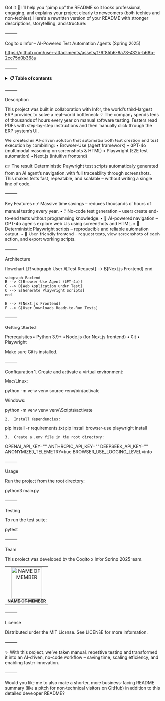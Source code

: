Got it 🚀 I’ll help you “pimp up” the README so it looks professional, engaging, and explains your project clearly to newcomers (both techies and non-techies). Here’s a rewritten version of your README with stronger descriptions, storytelling, and structure:

⸻

Cogito x Infor – AI-Powered Test Automation Agents (Spring 2025)

https://github.com/user-attachments/assets/129f85b6-8a73-432b-b68b-2cc75d0b368a

<div align="center">


</div>



⸻


<details> 
<summary><b>📋 Table of contents </b></summary>


	•	Description
	•	Key Features
	•	Architecture
	•	Getting Started
	•	Prerequisites
	•	Configuration
	•	Usage
	•	Testing
	•	Team
	•	License

</details>



⸻

Description

This project was built in collaboration with Infor, the world’s third-largest ERP provider, to solve a real-world bottleneck:
💡 The company spends tens of thousands of hours every year on manual software testing. Testers read PDFs with step-by-step instructions and then manually click through the ERP system’s UI.

We created an AI-driven solution that automates both test creation and test execution by combining:
	•	Browser-Use (agent framework)
	•	GPT-4o (multimodal reasoning on screenshots & HTML)
	•	Playwright (E2E test automation)
	•	Next.js (intuitive frontend)

👉 The result: Deterministic Playwright test scripts automatically generated from an AI agent’s navigation, with full traceability through screenshots. This makes tests fast, repeatable, and scalable – without writing a single line of code.

⸻

Key Features
	•	⚡ Massive time savings – reduces thousands of hours of manual testing every year.
	•	🖱️ No-code test generation – users create end-to-end tests without programming knowledge.
	•	🤖 AI-powered navigation – GPT-4o agents explore web UIs using screenshots and HTML.
	•	📜 Deterministic Playwright scripts – reproducible and reliable automation output.
	•	🎨 User-friendly frontend – request tests, view screenshots of each action, and export working scripts.

⸻

Architecture

flowchart LR
    subgraph User
    A[Test Request] --> B[Next.js Frontend]
    end
    
    subgraph Backend
    B --> C[Browser-Use Agent (GPT-4o)]
    C --> D[Web Application under Test]
    C --> E[Generate Playwright Scripts]
    end

    E --> F[Next.js Frontend]
    F --> G[User Downloads Ready-to-Run Tests]


⸻

Getting Started

Prerequisites
	•	Python 3.9+
	•	Node.js (for Next.js frontend)
	•	Git
	•	Playwright

Make sure Git is installed.

⸻

Configuration
	1.	Create and activate a virtual environment:

Mac/Linux:

python -m venv venv
source venv/bin/activate

Windows:

python -m venv venv
venv\Scripts\activate

	2.	Install dependencies:

pip install -r requirements.txt
pip install browser-use
playwright install

	3.	Create a .env file in the root directory:

OPENAI_API_KEY=""
ANTHROPIC_API_KEY=""
DEEPSEEK_API_KEY=""
ANONYMIZED_TELEMETRY=true
BROWSER_USE_LOGGING_LEVEL=info


⸻

Usage

Run the project from the root directory:

python3 main.py


⸻

Testing

To run the test suite:

pytest


⸻

Team

This project was developed by the Cogito x Infor Spring 2025 team.

<table align="center">
    <tr>
        <!-- Example format for team members -->
        <td align="center">
            <a href="https://github.com/NAME_OF_MEMBER">
              <img src="https://github.com/NAME_OF_MEMBER.png?size=100" width="100px;" alt="NAME OF MEMBER"/><br />
              <sub><b>NAME OF MEMBER</b></sub>
            </a>
        </td>
    </tr>
</table>



⸻

License

Distributed under the MIT License. See LICENSE for more information.

⸻

✨ With this project, we’ve taken manual, repetitive testing and transformed it into an AI-driven, no-code workflow – saving time, scaling efficiency, and enabling faster innovation.

⸻

Would you like me to also make a shorter, more business-facing README summary (like a pitch for non-technical visitors on GitHub) in addition to this detailed developer README?
